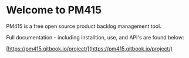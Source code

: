 # Welcome to PM415  

PM415 is a free open source product backlog management tool.

Full documentation - including installtion, use, and API's are found below:

[https://pm415.gitbook.io/project/](https://pm415.gitbook.io/project/)
